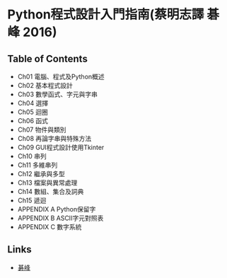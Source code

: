 # Python程式設計入門指南(蔡明志譯 碁峰 2016)
## Table of Contents	
- Ch01 電腦、程式及Python概述
- Ch02 基本程式設計
- Ch03 數學函式、字元與字串
- Ch04 選擇
- Ch05 迴圈
- Ch06 函式
- Ch07 物件與類別
- Ch08 再論字串與特殊方法
- Ch09 GUI程式設計使用Tkinter
- Ch10 串列
- Ch11 多維串列
- Ch12 繼承與多型
- Ch13 檔案與異常處理
- Ch14 數組、集合及詞典
- Ch15 遞迴
- APPENDIX A Python保留字
- APPENDIX B ASCII字元對照表
- APPENDIX C 數字系統

## Links
- [碁峰](http://books.gotop.com.tw/v_ACL046100#03)
